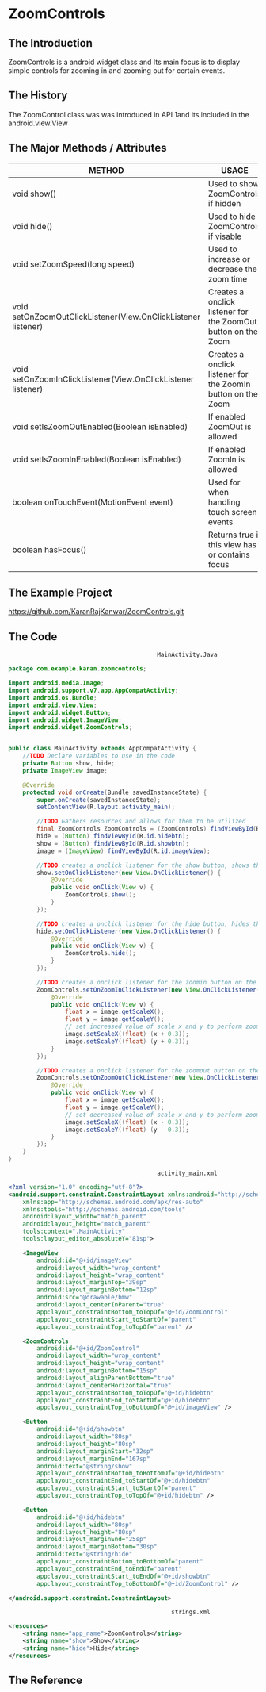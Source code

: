 # ZoomControls

## The Introduction

ZoomControls is a android widget class and Its main focus is to display simple controls for zooming in and zooming out for certain events.

## The History
The ZoomControl class was was introduced in API 1and its included in the android.view.View

## The Major Methods / Attributes
|                            METHOD                            |                                USAGE 
|--------------------------------------------------------------|---------------------------------------------------------------|
|void show()                                                   |  Used to show ZoomControls if hidden                          |
|void hide()                                                   | Used to hide ZoomControls if visable                          |
|void setZoomSpeed(long speed)                                 |  Used to increase or decrease the zoom time                   |
|void setOnZoomOutClickListener(View.OnClickListener listener) |  Creates a onclick listener for the ZoomOut button on the Zoom| |                                                              |  Control allowing for us to zoom out.                         |
|void setOnZoomInClickListener(View.OnClickListener listener)  | Creates a onclick listener for the ZoomIn button on the Zoom  | |                                                              | Control allowing for us to zoom in.                           |
|void setIsZoomOutEnabled(Boolean isEnabled)                   | If enabled ZoomOut is allowed                                 |
|void setIsZoomInEnabled(Boolean isEnabled)                    | If enabled ZoomIn is allowed                                  |
|boolean onTouchEvent(MotionEvent event)                       | Used for when handling touch screen events                    |
|boolean hasFocus()                                            | Returns true if this view has or contains focus               |

## The Example Project

https://github.com/KaranRajKanwar/ZoomControls.git

## The Code

                                              MainActivity.Java
                                             
```Java
package com.example.karan.zoomcontrols;

import android.media.Image;
import android.support.v7.app.AppCompatActivity;
import android.os.Bundle;
import android.view.View;
import android.widget.Button;
import android.widget.ImageView;
import android.widget.ZoomControls;


public class MainActivity extends AppCompatActivity {
    //TODO Declare variables to use in the code
    private Button show, hide;
    private ImageView image;

    @Override
    protected void onCreate(Bundle savedInstanceState) {
        super.onCreate(savedInstanceState);
        setContentView(R.layout.activity_main);

        //TODO Gathers resources and allows for them to be utilized
        final ZoomControls ZoomControls = (ZoomControls) findViewById(R.id.ZoomControl);
        hide = (Button) findViewById(R.id.hidebtn);
        show = (Button) findViewById(R.id.showbtn);
        image = (ImageView) findViewById(R.id.imageView);

        //TODO creates a onclick listener for the show button, shows the Zoomcontrol
        show.setOnClickListener(new View.OnClickListener() {
            @Override
            public void onClick(View v) {
                ZoomControls.show();
            }
        });

        //TODO creates a onclick listener for the hide button, hides the Zoom control
        hide.setOnClickListener(new View.OnClickListener() {
            @Override
            public void onClick(View v) {
                ZoomControls.hide();
            }
        });

        //TODO creates a onclick listener for the zoomin button on the Zoom Control allowing for us to zoom in
        ZoomControls.setOnZoomInClickListener(new View.OnClickListener() {
            @Override
            public void onClick(View v) {
                float x = image.getScaleX();
                float y = image.getScaleY();
                // set increased value of scale x and y to perform zoom in functionality
                image.setScaleX((float) (x + 0.3));
                image.setScaleY((float) (y + 0.3));
            }
        });

        //TODO creates a onclick listener for the zoomout button on the Zoom control allowing for us to zoom out
        ZoomControls.setOnZoomOutClickListener(new View.OnClickListener() {
            @Override
            public void onClick(View v) {
                float x = image.getScaleX();
                float y = image.getScaleY();
                // set decreased value of scale x and y to perform zoom out functionality
                image.setScaleX((float) (x - 0.3));
                image.setScaleY((float) (y - 0.3));
            }
        });
    }
}
```

                                              activity_main.xml
```xml
<?xml version="1.0" encoding="utf-8"?>
<android.support.constraint.ConstraintLayout xmlns:android="http://schemas.android.com/apk/res/android"
    xmlns:app="http://schemas.android.com/apk/res-auto"
    xmlns:tools="http://schemas.android.com/tools"
    android:layout_width="match_parent"
    android:layout_height="match_parent"
    tools:context=".MainActivity"
    tools:layout_editor_absoluteY="81sp">

    <ImageView
        android:id="@+id/imageView"
        android:layout_width="wrap_content"
        android:layout_height="wrap_content"
        android:layout_marginTop="39sp"
        android:layout_marginBottom="12sp"
        android:src="@drawable/bmw"
        android:layout_centerInParent="true"
        app:layout_constraintBottom_toTopOf="@+id/ZoomControl"
        app:layout_constraintStart_toStartOf="parent"
        app:layout_constraintTop_toTopOf="parent" />

    <ZoomControls
        android:id="@+id/ZoomControl"
        android:layout_width="wrap_content"
        android:layout_height="wrap_content"
        android:layout_marginBottom="15sp"
        android:layout_alignParentBottom="true"
        android:layout_centerHorizontal="true"
        app:layout_constraintBottom_toTopOf="@+id/hidebtn"
        app:layout_constraintEnd_toStartOf="@+id/hidebtn"
        app:layout_constraintTop_toBottomOf="@+id/imageView" />

    <Button
        android:id="@+id/showbtn"
        android:layout_width="80sp"
        android:layout_height="80sp"
        android:layout_marginStart="32sp"
        android:layout_marginEnd="167sp"
        android:text="@string/show"
        app:layout_constraintBottom_toBottomOf="@+id/hidebtn"
        app:layout_constraintEnd_toStartOf="@+id/hidebtn"
        app:layout_constraintStart_toStartOf="parent"
        app:layout_constraintTop_toTopOf="@+id/hidebtn" />

    <Button
        android:id="@+id/hidebtn"
        android:layout_width="80sp"
        android:layout_height="80sp"
        android:layout_marginEnd="25sp"
        android:layout_marginBottom="30sp"
        android:text="@string/hide"
        app:layout_constraintBottom_toBottomOf="parent"
        app:layout_constraintEnd_toEndOf="parent"
        app:layout_constraintStart_toEndOf="@+id/showbtn"
        app:layout_constraintTop_toBottomOf="@+id/ZoomControl" />

</android.support.constraint.ConstraintLayout>
```
                                                  strings.xml
```xml
<resources>
    <string name="app_name">ZoomControls</string>
    <string name="show">Show</string>
    <string name="hide">Hide</string>
</resources>
```
## The Reference
